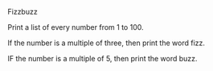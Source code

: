 Fizzbuzz

Print a list of every number from 1 to 100. 

If the number is a multiple of three, then print the word fizz.

IF the number is a multiple of 5, then print the word buzz.
